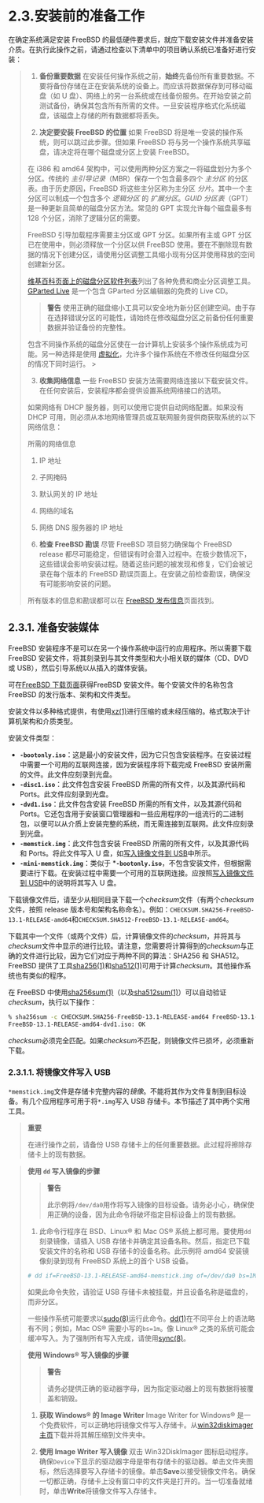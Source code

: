 # 2.3.安装前的准备工作

在确定系统满足安装 FreeBSD 的最低硬件要求后，就应下载安装文件并准备安装介质。在执行此操作之前，请通过检查以下清单中的项目确认系统已准备好进行安装：

>1. **备份重要数据**
>   在安装任何操作系统之前，**始终**先备份所有重要数据。不要将备份存储在正在安装系统的设备上。而应该将数据保存到可移动磁盘（如 U 盘）、网络上的另一台系统或在线备份服务。在开始安装之前测试备份，确保其包含所有所需的文件。一旦安装程序格式化系统磁盘，该磁盘上存储的所有数据都将丢失。
>
>2. **决定要安装 FreeBSD 的位置**
>   如果 FreeBSD 将是唯一安装的操作系统，则可以跳过此步骤。但如果 FreeBSD 将与另一个操作系统共享磁盘，请决定将在哪个磁盘或分区上安装 FreeBSD。
>
>   在 i386 和 amd64 架构中，可以使用两种分区方案之一将磁盘划分为多个分区。传统的 _主引导记录_（MBR）保存一个包含最多四个 _主分区_ 的分区表。由于历史原因，FreeBSD 将这些主分区称为主分区 _分片_。其中一个主分区可以制成一个包含多个 _逻辑分区_ 的 _扩展分区_。_GUID 分区表_（GPT）是一种更新且简单的磁盘分区方法。常见的 GPT 实现允许每个磁盘最多有 128 个分区，消除了逻辑分区的需要。
>
>   FreeBSD 引导加载程序需要主分区或 GPT 分区。如果所有主或 GPT 分区已在使用中，则必须释放一个分区以供 FreeBSD 使用。要在不删除现有数据的情况下创建分区，请使用分区调整工具缩小现有分区并使用释放的空间创建新分区。
>
>   [维基百科页面上的磁盘分区软件列表](https://en.wikipedia.org/wiki/List_of_disk_partitioning_software)列出了各种免费和商业分区调整工具。[GParted Live](https://gparted.org/livecd.php) 是一个包含 GParted 分区编辑器的免费的 Live CD。
>
>>**警告**
>>使用正确的磁盘缩小工具可以安全地为新分区创建空间。由于存在选择错误分区的可能性，请始终在修改磁盘分区之前备份任何重要数据并验证备份的完整性。
>
>   包含不同操作系统的磁盘分区使在一台计算机上安装多个操作系统成为可能。另一种选择是使用 [虚拟化](https://docs.freebsd.org/en/books/handbook/book/#virtualization)，允许多个操作系统在不修改任何磁盘分区的情况下同时运行。                                                                                                                 >
>
>3. **收集网络信息**
>   一些 FreeBSD 安装方法需要网络连接以下载安装文件。在任何安装后，安装程序都会提供设置系统网络接口的选项。
>
>   如果网络有 DHCP 服务器，则可以使用它提供自动网络配置。如果没有 DHCP 可用，则必须从本地网络管理员或互联网服务提供商获取系统的以下网络信息：
>
>   所需的网络信息
>
>   1. IP 地址
>   2. 子网掩码
>   3. 默认网关的 IP 地址
>   4. 网络的域名
>   5. 网络 DNS 服务器的 IP 地址
>
>4. **检查 FreeBSD 勘误**
>   尽管 FreeBSD 项目努力确保每个 FreeBSD release 都尽可能稳定，但错误有时会潜入过程中。在极少数情况下，这些错误会影响安装过程。随着这些问题的被发现和修复，它们会被记录在每个版本的 FreeBSD 勘误页面上。在安装之前检查勘误，确保没有可能影响安装的问题。
>
>所有版本的信息和勘误都可以在 [FreeBSD 发布信息](https://www.freebsd.org/releases/)页面找到。

## 2.3.1.  准备安装媒体

FreeBSD 安装程序不是可以在另一个操作系统中运行的应用程序。所以需要下载 FreeBSD 安装文件，将其刻录到与其文件类型和大小相关联的媒体（CD、DVD 或 USB），然后引导系统以从插入的媒体安装。

可在[FreeBSD 下载页面](https://www.freebsd.org/where/)获得FreeBSD 安装文件。每个安装文件的名称包含 FreeBSD 的发行版本、架构和文件类型。

安装文件以多种格式提供，有使用[xz(1)](https://man.freebsd.org/cgi/man.cgi?query=xz&sektion=1&format=html)进行压缩的或未经压缩的。格式取决于计算机架构和介质类型。

安装文件类型：

- **`-bootonly.iso`**：这是最小的安装文件，因为它只包含安装程序。在安装过程中需要一个可用的互联网连接，因为安装程序将下载完成 FreeBSD 安装所需的文件。此文件应刻录到光盘。
- **`-disc1.iso`**：此文件包含安装 FreeBSD 所需的所有文件，以及其源代码和 Ports。此文件应刻录到光盘。
- **`-dvd1.iso`**：此文件包含安装 FreeBSD 所需的所有文件，以及其源代码和 Ports。它还包含用于安装窗口管理器和一些应用程序的一组流行的二进制包，以便可以从介质上安装完整的系统，而无需连接到互联网。此文件应刻录到光盘。
- **`-memstick.img`**：此文件包含安装 FreeBSD 所需的所有文件，以及其源代码和 Ports。将此文件写入 U 盘，如[写入镜像文件到 USB](https://docs.freebsd.org/en/books/handbook/book/#bsdinstall-usb)中所示。
- **`-mini-memstick.img`**：类似于 ***`-bootonly.iso`**，不包含安装文件，但根据需要进行下载。在安装过程中需要一个可用的互联网连接。应按照[写入镜像文件到 USB](https://docs.freebsd.org/en/books/handbook/book/#bsdinstall-usb)中的说明将其写入 U 盘。

下载镜像文件后，请至少从相同目录下载一个*checksum*文件（有两个*checksum*文件，按照 release 版本号和架构名称命名）。例如：`CHECKSUM.SHA256-FreeBSD-13.1-RELEASE-amd64`和`CHECKSUM.SHA512-FreeBSD-13.1-RELEASE-amd64`。

下载其中一个文件（或两个文件）后，计算镜像文件的*checksum*，并将其与*checksum*文件中显示的进行比较。请注意，您需要将计算得到的*checksum*与正确的文件进行比较，因为它们对应于两种不同的算法：SHA256 和 SHA512。FreeBSD 提供了工具[sha256(1)](https://man.freebsd.org/cgi/man.cgi?query=sha256&sektion=1&format=html)和[sha512(1)](https://man.freebsd.org/cgi/man.cgi?query=sha512&sektion=1&format=html)可用于计算*checksum*。其他操作系统也有类似的程序。

在 FreeBSD 中使用[sha256sum(1)](https://man.freebsd.org/cgi/man.cgi?query=sha256sum&sektion=1&format=html)（以及[sha512sum(1)](https://man.freebsd.org/cgi/man.cgi?query=sha512sum&sektion=1&format=html)）可以自动验证*checksum*，执行以下操作：

```sh
% sha256sum -c CHECKSUM.SHA256-FreeBSD-13.1-RELEASE-amd64 FreeBSD-13.1-RELEASE-amd64-dvd1.iso
FreeBSD-13.1-RELEASE-amd64-dvd1.iso: OK
```

*checksum*必须完全匹配。如果*checksum*不匹配，则镜像文件已损坏，必须重新下载。

### 2.3.1.1. 将镜像文件写入 USB

`*memstick.img`文件是存储卡完整内容的*镜像*。不能将其作为文件复制到目标设备。有几个应用程序可用于将`*.img`写入 USB 存储卡。本节描述了其中两个实用工具。

>**重要**
>
>在进行操作之前，请备份 USB 存储卡上的任何重要数据。此过程将擦除存储卡上的现有数据。 


>**使用 `dd`​ 写入镜像的步骤**
>
>>**警告**
>>
>>此示例将`/dev/da0`用作将写入镜像的目标设备。请务必小心，确保使用正确的设备，因为此命令将破坏指定目标设备上的现有数据。 
>
>
>1. 此命令行程序在 BSD、Linux® 和 Mac OS® 系统上都可用。要使用`dd`刻录镜像，请插入 USB 存储卡并确定其设备名称。然后，指定已下载安装文件的名称和 USB 存储卡的设备名称。此示例将 amd64 安装镜像刻录到现有 FreeBSD 系统上的首个 USB 设备。
>
>   ```sh
>   # dd if=FreeBSD-13.1-RELEASE-amd64-memstick.img of=/dev/da0 bs=1M conv=sync
>   ```
>
>   如果此命令失败，请验证 USB 存储卡未被挂载，并且设备名称是磁盘的，而非分区。
>
>   一些操作系统可能要求以[sudo(8)](https://man.freebsd.org/cgi/man.cgi?query=sudo&sektion=8&format=html)运行此命令。[dd(1)](https://man.freebsd.org/cgi/man.cgi?query=dd&sektion=1&format=html)在不同平台上的语法略有不同；例如，Mac OS® 需要小写的`bs=1m`。像 Linux® 之类的系统可能会缓冲写入。为了强制所有写入完成，请使用[sync(8)](https://man.freebsd.org/cgi/man.cgi?query=sync&sektion=8&format=html)。

>**使用 Windows® 写入镜像的步骤**
>
>>**警告**
>>
>>请务必提供正确的驱动器字母，因为指定驱动器上的现有数据将被覆盖和销毁。
>
>1. **获取 Windows® 的 Image Writer**
>   Image Writer for Windows® 是一个免费软件，可以正确地将镜像文件写入存储卡。从[win32diskimager 主页](https://sourceforge.net/projects/win32diskimager/)下载并将其解压缩到文件夹中。
>   
>2. **使用 Image Writer 写入镜像**
>   双击 Win32DiskImager 图标启动程序。确保`Device`下显示的驱动器字母是带有存储卡的驱动器。单击文件夹图标，然后选择要写入存储卡的镜像。单击**Save**以接受镜像文件名。确保一切都正确，存储卡上没有窗口中的文件夹是打开的。当一切准备就绪时，单击**Write**将镜像文件写入存储卡。
